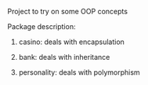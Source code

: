Project to try on some OOP concepts

Package description:

1) casino: deals with encapsulation

2) bank: deals with inheritance

3) personality: deals with polymorphism


